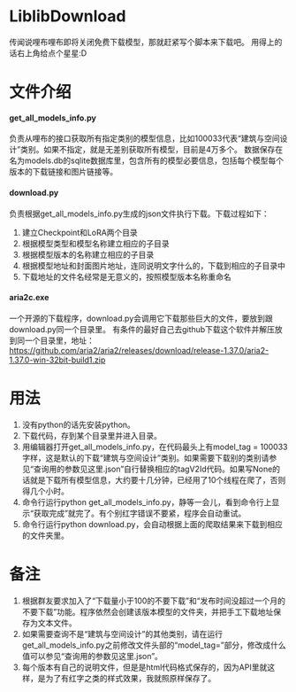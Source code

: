 # LiblibDownload
传闻说哩布哩布即将关闭免费下载模型，那就赶紧写个脚本来下载吧。
用得上的话右上角给点个星星:D

# 文件介绍

#### get_all_models_info.py

负责从哩布的接口获取所有指定类别的模型信息，比如100033代表“建筑与空间设计”类别。如果不指定，就是无差别获取所有模型，目前是4万多个。
数据保存在名为models.db的sqlite数据库里，包含所有的模型必要信息，包括每个模型每个版本的下载链接和图片链接等。

#### download.py

负责根据get_all_models_info.py生成的json文件执行下载。下载过程如下：
1. 建立Checkpoint和LoRA两个目录
2. 根据模型类型和模型名称建立相应的子目录
3. 根据模型版本的名称建立相应的子目录
4. 根据模型地址和封面图片地址，连同说明文字什么的，下载到相应的子目录中
5. 下载地址的文件名经常是无意义的，按照模型版本名称重命名

#### aria2c.exe

一个开源的下载程序，download.py会调用它下载那些巨大的文件，要放到跟download.py同一个目录里。
有条件的最好自己去github下载这个软件并解压放到同一个目录里，地址：
https://github.com/aria2/aria2/releases/download/release-1.37.0/aria2-1.37.0-win-32bit-build1.zip


# 用法

1. 没有python的话先安装python。
2. 下载代码，存到某个目录里并进入目录。
3. 用编辑器打开get_all_models_info.py，在代码最头上有model_tag = 100033字样，这是默认的下载“建筑与空间设计”类别。如果需要下载别的类别请参见“查询用的参数见这里.json”自行替换相应的tagV2Id代码。如果写None的话就是下载所有模型信息，大约要十几分钟，已经用了10个线程在爬了，否则得几个小时。
4. 命令行运行python get_all_models_info.py，静等一会儿，看到命令行上显示“获取完成”就完了。有个别红字错误不要紧，程序会自动重试。
5. 命令行运行python download.py，会自动根据上面的爬取结果来下载到相应的文件夹里。


# 备注

1. 根据群友要求加入了“下载量小于100的不要下载”和“发布时间没超过一个月的不要下载”功能。程序依然会创建该版本模型的文件夹，并把手工下载地址保存为文本文件。
2. 如果需要查询不是“建筑与空间设计”的其他类别，请在运行get_all_models_info.py之前修改文件头部的“model_tag=”部分，修改成什么值可以参见“查询用的参数见这里.json”。
3. 每个版本有自己的说明文件，但是是html代码格式保存的，因为API里就这样，是为了有红字之类的样式效果，我就照原样保存了。
